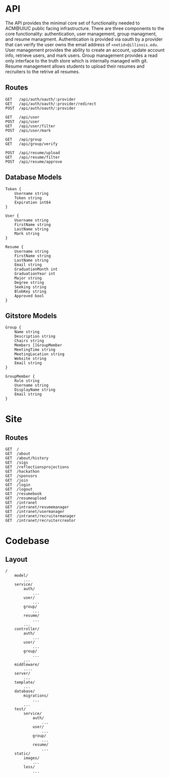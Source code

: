 # API

The API provides the minimal core set of functionality needed to ACM@UIUC public facing infrastructure. There are three components to the core functionality: authentication, user management, group managment, and resume managment. Authentication is provided via oauth by a provider that can verify the user owns the email address of `<netid>@illinois.edu`. User management provides the ability to create an account, update account info, retrieve users, and mark users. Group management provides a read only interface to the truth store which is internally managed with git. Resume management allows students to upload their resumes and recruiters to the retrive all resumes.

## Routes
```
GET   /api/auth/oauth/:provider
GET   /api/auth/oauth/:provider/redirect
POST  /api/auth/oauth/:provider

GET   /api/user
POST  /api/user
GET   /api/user/filter
POST  /api/user/mark

GET   /api/group
GET   /api/group/verify

POST  /api/resume/upload
GET   /api/resume/filter
POST  /api/resume/approve
```

## Database Models
```
Token {
	Username string
	Token string
	Expiration int64
}

User {
	Username string
	FirstName string
	LastName string
	Mark string
}

Resume {
	Username string
	FirstName string
	LastName string
	Email string
	GraduationMonth int
	GraduationYear int
	Major string
	Degree string
	Seeking string
	BlobKey string
	Approved bool
}
```

## Gitstore Models
```
Group {
	Name string
	Description string
	Chairs string
	Members []GroupMember
	MeetingTime string
	MeetingLocation string
	Website string
	Email string
}

GroupMember {
	Role string
	Username string
	DisplayName string
	Email string
}
```

# Site

## Routes
```
GET  /
GET  /about
GET  /about/history
GET  /sigs
GET  /reflectionsprojections
GET  /hackathon
GET  /sponsors
GET  /join
GET  /login
GET  /logout
GET  /resumebook
GET  /resumeupload
GET  /intranet
GET  /intranet/resumemanager
GET  /intranet/usermanager
GET  /intranet/recruitermanager
GET  /intranet/recruitercreator
```

# Codebase

## Layout
```
/
	model/
		...
	service/
		auth/
			...
		user/
			...
		group/
			...
		resume/
			...
		...
	controller/
		auth/
			...
		user/
			...
		group/
			...
		...
	middleware/
		....
	server/
		...
	template/
		...
	database/
		migrations/
			...
		...
	test/
		service/
			auth/
				...
			user/
				...
			group/
				...
			resume/
				...
	static/
		images/
			...
		less/
			...
```
